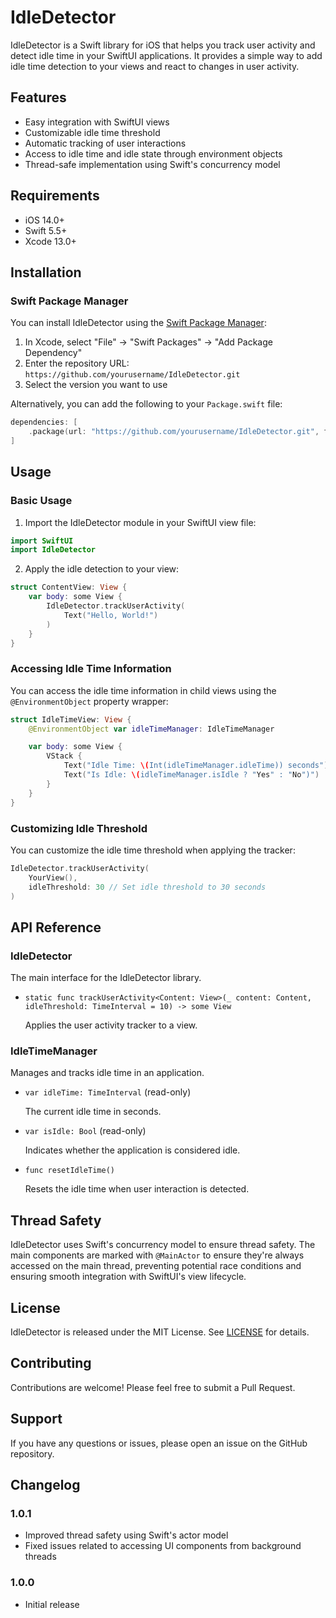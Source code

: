 # IdleDetector

IdleDetector is a Swift library for iOS that helps you track user activity and detect idle time in your SwiftUI applications. It provides a simple way to add idle time detection to your views and react to changes in user activity.

## Features

- Easy integration with SwiftUI views
- Customizable idle time threshold
- Automatic tracking of user interactions
- Access to idle time and idle state through environment objects
- Thread-safe implementation using Swift's concurrency model

## Requirements

- iOS 14.0+
- Swift 5.5+
- Xcode 13.0+

## Installation

### Swift Package Manager

You can install IdleDetector using the [Swift Package Manager](https://swift.org/package-manager/):

1. In Xcode, select "File" → "Swift Packages" → "Add Package Dependency"
2. Enter the repository URL: `https://github.com/yourusername/IdleDetector.git`
3. Select the version you want to use

Alternatively, you can add the following to your `Package.swift` file:

```swift
dependencies: [
    .package(url: "https://github.com/yourusername/IdleDetector.git", from: "1.0.0")
]
```

## Usage

### Basic Usage

1. Import the IdleDetector module in your SwiftUI view file:

```swift
import SwiftUI
import IdleDetector
```

2. Apply the idle detection to your view:

```swift
struct ContentView: View {
    var body: some View {
        IdleDetector.trackUserActivity(
            Text("Hello, World!")
        )
    }
}
```

### Accessing Idle Time Information

You can access the idle time information in child views using the `@EnvironmentObject` property wrapper:

```swift
struct IdleTimeView: View {
    @EnvironmentObject var idleTimeManager: IdleTimeManager

    var body: some View {
        VStack {
            Text("Idle Time: \(Int(idleTimeManager.idleTime)) seconds")
            Text("Is Idle: \(idleTimeManager.isIdle ? "Yes" : "No")")
        }
    }
}
```

### Customizing Idle Threshold

You can customize the idle time threshold when applying the tracker:

```swift
IdleDetector.trackUserActivity(
    YourView(),
    idleThreshold: 30 // Set idle threshold to 30 seconds
)
```

## API Reference

### IdleDetector

The main interface for the IdleDetector library.

- `static func trackUserActivity<Content: View>(_ content: Content, idleThreshold: TimeInterval = 10) -> some View`
  
  Applies the user activity tracker to a view.

### IdleTimeManager

Manages and tracks idle time in an application.

- `var idleTime: TimeInterval` (read-only)
  
  The current idle time in seconds.

- `var isIdle: Bool` (read-only)
  
  Indicates whether the application is considered idle.

- `func resetIdleTime()`
  
  Resets the idle time when user interaction is detected.

## Thread Safety

IdleDetector uses Swift's concurrency model to ensure thread safety. The main components are marked with `@MainActor` to ensure they're always accessed on the main thread, preventing potential race conditions and ensuring smooth integration with SwiftUI's view lifecycle.

## License

IdleDetector is released under the MIT License. See [LICENSE](LICENSE) for details.

## Contributing

Contributions are welcome! Please feel free to submit a Pull Request.

## Support

If you have any questions or issues, please open an issue on the GitHub repository.

## Changelog

### 1.0.1

- Improved thread safety using Swift's actor model
- Fixed issues related to accessing UI components from background threads

### 1.0.0

- Initial release
